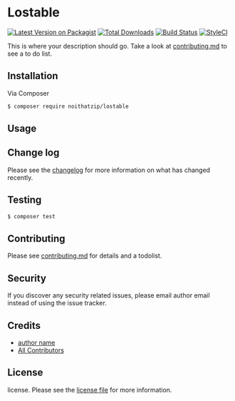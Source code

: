# Lostable

[![Latest Version on Packagist][ico-version]][link-packagist]
[![Total Downloads][ico-downloads]][link-downloads]
[![Build Status][ico-travis]][link-travis]
[![StyleCI][ico-styleci]][link-styleci]

This is where your description should go. Take a look at [contributing.md](contributing.md) to see a to do list.

## Installation

Via Composer

``` bash
$ composer require noithatzip/lostable
```

## Usage

## Change log

Please see the [changelog](changelog.md) for more information on what has changed recently.

## Testing

``` bash
$ composer test
```

## Contributing

Please see [contributing.md](contributing.md) for details and a todolist.

## Security

If you discover any security related issues, please email author email instead of using the issue tracker.

## Credits

- [author name][link-author]
- [All Contributors][link-contributors]

## License

license. Please see the [license file](license.md) for more information.

[ico-version]: https://img.shields.io/packagist/v/noithatzip/lostable.svg?style=flat-square
[ico-downloads]: https://img.shields.io/packagist/dt/noithatzip/lostable.svg?style=flat-square
[ico-travis]: https://img.shields.io/travis/noithatzip/lostable/master.svg?style=flat-square
[ico-styleci]: https://styleci.io/repos/12345678/shield

[link-packagist]: https://packagist.org/packages/noithatzip/lostable
[link-downloads]: https://packagist.org/packages/noithatzip/lostable
[link-travis]: https://travis-ci.org/noithatzip/lostable
[link-styleci]: https://styleci.io/repos/12345678
[link-author]: https://github.com/noithatzip
[link-contributors]: ../../contributors
